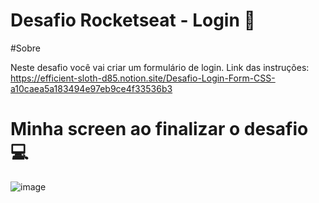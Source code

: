 # Desafio Rocketseat - Login 🚀

#Sobre

Neste desafio você vai criar um formulário de login.
Link das instruções: https://efficient-sloth-d85.notion.site/Desafio-Login-Form-CSS-a10caea5a183494e97eb9ce4f33536b3

# Minha screen ao finalizar o desafio 💻
![image](https://user-images.githubusercontent.com/82245801/183533439-0c63692a-17b8-49e4-b484-f66aeba3a5cd.png)

